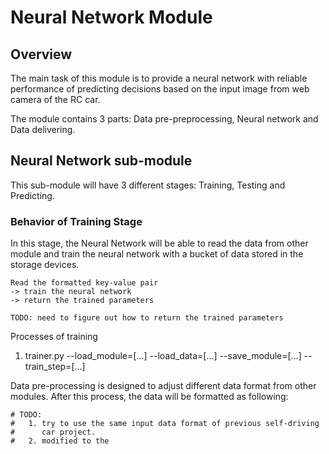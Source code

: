 # Neural Network Module

## Overview

The main task of this module is to provide a neural network with 
reliable performance of predicting decisions based on the input
image from web camera of the RC car.

The module contains 3 parts: Data pre-preprocessing, Neural network
and Data delivering.


## Neural Network sub-module

This sub-module will have 3 different stages: Training, Testing and Predicting.

### Behavior of Training Stage

In this stage, the Neural Network will be able to read the data from
other module and train the neural network with a bucket of data stored
in the storage devices.


```
Read the formatted key-value pair
-> train the neural network
-> return the trained parameters

TODO: need to figure out how to return the trained parameters
```

Processes of training

1. trainer.py --load_module=[...] --load_data=[...] --save_module=[...] --train_step=[...]


Data pre-processing is designed to adjust different data format from
other modules. After this process, the data will be formatted as
following:

```
# TODO: 
#   1. try to use the same input data format of previous self-driving
#      car project.
#   2. modified to the 


```